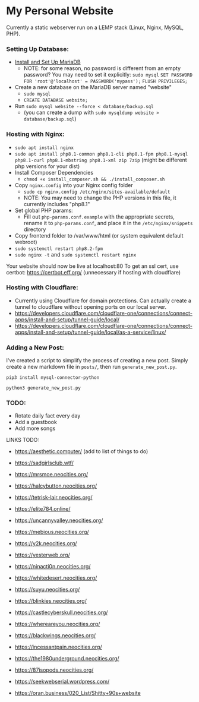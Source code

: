 # My Personal Website

Currently a static webserver run on a LEMP stack (Linux, Nginx, MySQL, PHP).

### Setting Up Database:
- [Install and Set Up MariaDB](https://www.digitalocean.com/community/tutorials/how-to-install-mariadb-on-ubuntu-20-04)
    - NOTE: for some reason, no password is different from an empty password? You may need to set it explicitly:
        `sudo mysql`
        `SET PASSWORD FOR 'root'@'localhost' = PASSWORD('mypass');`
        `FLUSH PRIVILEGES;`
- Create a new database on the MariaDB server named "website"
    - `sudo mysql`
    - `CREATE DATABASE website;`
- Run `sudo mysql website --force < database/backup.sql`
    - (you can create a dump with `sudo mysqldump website > database/backup.sql`)

### Hosting with Nginx:
- `sudo apt install nginx`
- `sudo apt install php8.1-common php8.1-cli php8.1-fpm php8.1-mysql php8.1-curl php8.1-mbstring php8.1-xml zip 7zip` (might be different php versions for your dist)
- Install Composer Dependencies
    - `chmod +x install_composer.sh && ./install_composer.sh`
- Copy `nginx.config` into your Nginx config folder
    - `sudo cp nginx.config /etc/nginx/sites-available/default`
    - NOTE: You may need to change the PHP versions in this file, it currently includes "php8.1"
- Set global PHP params:
    - Fill out `php-params.conf.example` with the appropriate secrets, rename it to `php-params.conf`, and place it in the `/etc/nginx/snippets` directory
- Copy frontend folder to /var/www/html (or system equivalent default webroot)
- `sudo systemctl restart php8.2-fpm`
- `sudo nginx -t` and `sudo systemctl restart nginx`

Your website should now be live at localhost:80
To get an ssl cert, use certbot: https://certbot.eff.org/ (unnecessary if hosting with cloudflare)

### Hosting with Cloudflare:
 - Currently using Cloudflare for domain protections. Can actually create a tunnel to cloudflare without opening ports on our local server.
 - https://developers.cloudflare.com/cloudflare-one/connections/connect-apps/install-and-setup/tunnel-guide/local/
 - https://developers.cloudflare.com/cloudflare-one/connections/connect-apps/install-and-setup/tunnel-guide/local/as-a-service/linux/

### Adding a New Post:

I've created a script to simplify the process of creating a new post. Simply create a new markdown file in `posts/`, then run `generate_new_post.py`.

`pip3 install mysql-connector-python`

`python3 generate_new_post.py`

### TODO:
- Rotate daily fact every day
- Add a guestbook
- Add more songs

LINKS TODO:
- https://aesthetic.computer/ (add to list of things to do)
- https://sadgirlsclub.wtf/

- https://mrsmoe.neocities.org/
- https://halcybutton.neocities.org/
- https://tetrisk-lair.neocities.org/
- https://elite784.online/
- https://uncannyvalley.neocities.org/
- https://mebious.neocities.org/
- https://y2k.neocities.org/
- https://yesterweb.org/
- https://ninacti0n.neocities.org/
- https://whitedesert.neocities.org/
- https://suyu.neocities.org/
- https://blinkies.neocities.org/
- https://castlecyberskull.neocities.org/
- https://whereareyou.neocities.org/
- https://blackwings.neocities.org/
- https://incessantpain.neocities.org/
- https://the1980underground.neocities.org/
- https://87isopods.neocities.org/
- https://seekwebserial.wordpress.com/
- https://oran.business/020_List/Shitty+90s+website
